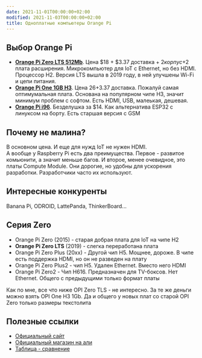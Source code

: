 ```yaml
---
date: 2021-11-01T00:00:00+02:00
modified: 2021-11-03T00:00:00+02:00
title: Одноплатные компьютеры Orange Pi
---
```


## Выбор Orange Pi
- [**Orange Pi Zero LTS 512Mb**](https://aliexpress.ru/item/4000108887089.html). 
Цена $18 + $3.37 доставка + $2 корпус +$2 плата расширения. 
Микрокомпьютер для IoT c Ethernet, но без HDMI. Процессор H2. Версия LTS вышла в 2019 году, в ней улучшены Wi-Fi и цепи питания.
- [**Orange Pi One 1GB H3**](https://aliexpress.ru/item/1005002430421097.html). 
Цена $26+$3.37 доставка. Пожалуй самая оптимумальная плата. Основана на популярном чипе H3, значит минимум проблем с софтом. Есть HDMI, USB, малеькая, дешевая. 
- **[Orange Pi i96](#)**. Безделушка за $14. Как альтернатива ESP32 с линуксом на борту. Есть старшая версия с GSM

## Почему не малина?
В основном цена. И еще для нужд IoT не нужен HDMI.  
А вообще у Raspberry Pi есть два преимущества. Первое - развитое комьюнити, а значит меньше багов. И второе, менее очевидное, это платы Compute Module. Они дорогие, но удобны для ускорения разработки. Разработчики часто их используют.

## Интересные конкуренты
Banana Pi, ODROID, LattePanda, ThinkerBoard...

## Серия Zero
- Orange Pi Zero (2015) - старая добрая плата для IoT на чипе H2
- **Orange Pi Zero LTS** (2019) - слегка переработана плата
- Orange Pi Zero Plus (20xx) - Другой чип H5. Мощнее, дороже. В чипе есть поддержка HDMI, но он не разведен на плату
- Orange Pi Zero Plus2 - чип H5. Удален Ethernet. Вместо него HDMI 
- Orange Pi Zero2 - Чип H616. Предназначен для TV-боксов. Нет Ethernet. Общего с предыдущими только формат платы

Как по мне, все что ниже OPI Zero TLS - не интересно. За те же деньги можно взять OPI One H3 1Gb. Да и общего у новых плат со старой OPI Zero только размеры текстолита

## Полезные ссылки
- [Официальный сайт](#)
- [Официальный магазин на али](https://aliexpress.ru/store/1553371)
- [Таблица - сравнение](https://pcminipro.ru/orangepi/tablitsa-sravneniya-modelej-orange-pi/)
